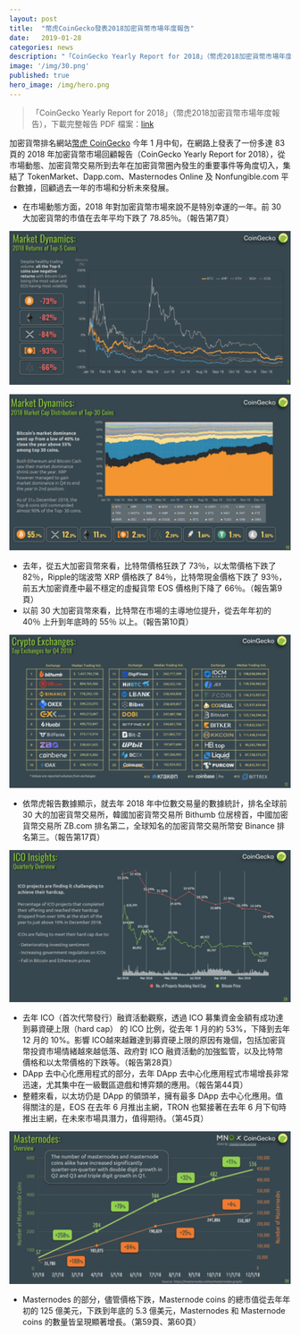 ```yaml
---
layout: post
title:  "幣虎CoinGecko發表2018加密貨幣市場年度報告"
date:   2019-01-28
categories: news
description: "「CoinGecko Yearly Report for 2018」（幣虎2018加密貨幣市場年度報告）"
image: '/img/30.png'
published: true
hero_image: /img/hero.png
---
```


> 「CoinGecko Yearly Report for 2018」（幣虎2018加密貨幣市場年度報告），下載完整報告 PDF 檔案：[link](https://assets.coingecko.com/reports/2018-Full-Year-Report/2018-CoinGecko-Report.pdf)

加密貨幣排名網站[幣虎 CoinGecko](https://www.coingecko.com/zh-tw) 今年 1 月中旬，在網路上發表了一份多達 83 頁的 2018 年加密貨幣市場回顧報告（CoinGecko Yearly Report for 2018），從市場動態、加密貨幣交易所到去年在加密貨幣圈內發生的重要事件等角度切入，集結了 TokenMarket、Dapp.com、Masternodes Online 及 Nonfungible.com 平台數據，回顧過去一年的市場和分析未來發展。

* 在市場動態方面，2018 年對加密貨幣市場來說不是特別幸運的一年。前 30 大加密貨幣的市值在去年平均下跌了 78.85％。（報告第7頁）

![](/img/25.png)

![](/img/26.png)

* 去年，從五大加密貨幣來看，比特幣價格狂跌了 73％，以太幣價格下跌了 82％，Ripple的瑞波幣 XRP 價格跌了 84％，比特幣現金價格下跌了 93％，前五大加密資產中最不穩定的虛擬貨幣 EOS 價格則下降了 66％。（報告第9頁）
* 以前 30 大加密貨幣來看，比特幣在市場的主導地位提升，從去年年初的 40％ 上升到年底時的 55％ 以上。（報告第10頁）

![](/img/27.png)

* 依幣虎報告數據顯示，就去年 2018 年中位數交易量的數據統計，排名全球前 30 大的加密貨幣交易所，韓國加密貨幣交易所 Bithumb 位居榜首，中國加密貨幣交易所 ZB.com 排名第二，全球知名的加密貨幣交易所幣安 Binance 排名第三。（報告第17頁）

![](/img/28.png)

* 去年 ICO（首次代幣發行）融資活動觀察，透過 ICO 募集資金金額有成功達到募資硬上限（hard cap） 的 ICO 比例，從去年 1 月的約 53%，下降到去年 12 月的 10%。影響 ICO越來越難達到募資硬上限的原因有幾個，包括加密貨幣投資市場情緒越來越低落、政府對 ICO 融資活動的加強監管，以及比特幣價格和以太幣價格的下跌等。（報告第28頁）
* DApp 去中心化應用程式的部分，去年 DApp 去中心化應用程式市場增長非常迅速，尤其集中在一級戰區遊戲和博弈類的應用。（報告第44頁）
* 整體來看，以太坊仍是 DApp 的領頭羊，擁有最多 DApp 去中心化應用。值得關注的是，EOS 在去年 6 月推出主網，TRON 也緊接著在去年 6 月下旬時推出主網，在未來市場具潛力，值得期待。（第45頁）

![](/img/29.png)

* Masternodes 的部分，儘管價格下跌，Masternode coins 的總市值從去年年初的 125 億美元，下跌到年底的 5.3 億美元，Masternodes 和 Masternode coins 的數量皆呈現顯著增長。（第59頁、第60頁） 